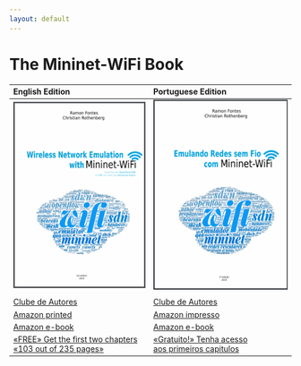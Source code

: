 ```yaml
---
layout: default
---
```


# The Mininet-WiFi Book


| **English Edition**   | **Portuguese Edition**          |
|:-------------|:------------------|
| ![Octocat](https://github.com/mininet-wifi/book/blob/master/assets/images/book-en.png?raw=true)  | ![Octocat](https://github.com/mininet-wifi/book/blob/master/assets/images/book-pt.png?raw=true) |
|   |   |
| [Clube de Autores](https://clubedeautores.com.br/livro/wireless-network-emulation-with-mininet-wifi)           | [Clube de Autores](https://clubedeautores.com.br/livro/emulando-redes-sem-fio-com-mininet-wifi)  |
| [Amazon printed](https://www.amazon.com/dp/6590057141?ref_=pe_3052080_397514860)          | [Amazon impresso](https://www.amazon.com/dp/6590057109) |
| [Amazon e-book](https://www.amazon.com/dp/B082LMBZ7C)   | [Amazon e-book](https://www.amazon.com.br/dp/B07T372QQH) |
| [ «FREE» Get the first two chapters <br> «103 out of 235 pages»](https://github.com/mininet-wifi/book/blob/master/assets/images/en.pdf?raw=true)   | [«Gratuito!» Tenha acesso <br> aos primeiros capitulos](https://github.com/mininet-wifi/book/blob/master/assets/images/pt.pdf?raw=true) |
